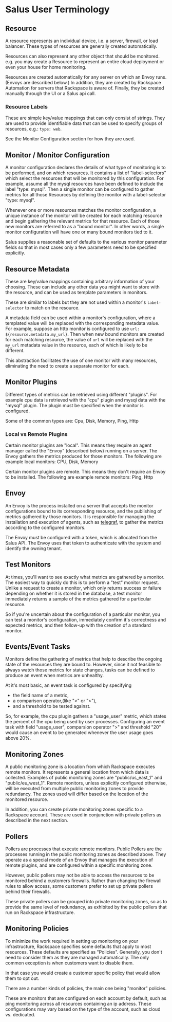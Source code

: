# Salus User Terminology
## Resource
A resource represents an individual device,  i.e. a server, firewall, or load balancer.  These types of resources are generally created automatically.

Resources can also represent any other object that should be monitored.  e.g. you may create a Resource to represent an entire cloud deployment or even your house for home monitoring.

Resources are created automatically for any server on which an Envoy runs.  (Envoys are described below.)  In addition, they are created by Rackspace Automation for servers that Rackspace is aware of.  Finally, they be created manually through the UI or a Salus api call.

### Resource Labels
These are simple key/value mappings that can only consist of strings.  They are used to provide identifiable data that can be used to specify groups of resources, e.g.: `type: web`.

See the Monitor Configuration section for how they are used.

## Monitor / Monitor Configuration
A monitor configuration declares the details of what type of monitoring is to be performed, and on which resources.  It contains a list of "label-selectors" which select the resources that will be monitored by this configuration.  For example, assume all the mysql resources have been defined to include the label "type: mysql".   Then a single monitor can be configured to gather metrics for all those Resources by defining the monitor with a label-selector "type: mysql".

Whenever one or more resources matches the monitor configuration, a unique instance of the monitor will be created for each matching resource and begin gathering the relevant metrics for that resource.  Each of those new monitors are referred to as a "bound monitor".  In other words, a single monitor configuration will have one or many bound monitors tied to it.

Salus supplies a reasonable set of defaults to the various monitor parameter fields so that in most cases only a few parameters need to be specified explicitly.

## Resource Metadata

These are key/value mappings containing arbitrary information of your choosing.  These can include any other data you might want to store with the resource, and can be used as template parameters in monitors.

These are similar to labels but they are not used within a monitor's `label-selector` to match on the resource.

A metadata field can be used within a monitor's configuration, where a templated value will be replaced with the corresponding metadata value.  For example, suppose an http monitor is configured to use `url: ${resource.metadata.my_url}`.  Then when new bound monitors are created for each matching resource, the value of `url` will be replaced with the `my_url` metadata value in the resource, each of which is likely to be different.

This abstraction facilitates the use of one monitor with many resources, eliminating the need to create a separate monitor for each.  

## Monitor Plugins
Different types of metrics can be retrieved using different "plugins".  For example cpu data is retrieved with the "cpu" plugin and mysql data with the "mysql" plugin.  The plugin must be specified when the monitor is configured.

Some of the common types are: Cpu, Disk, Memory, Ping, Http

### Local vs Remote Plugins
Certain monitor plugins are "local".  This means they require an agent manager called the "Envoy" (described below) running on a server.  The Envoy gathers the metrics produced for those monitors.  The following are example local monitors: CPU, Disk, Memory

Certain monitor plugins are remote.  This means they don't require an Envoy to be installed.  The following are example remote monitors: Ping, Http

## Envoy
An Envoy is the process installed on a server that accepts the monitor configurations bound to its corresponding resource, and the publishing of metrics gathered by those monitors.  It is responsible for managing the installation and execution of agents, such as [telegraf](https://www.influxdata.com/time-series-platform/telegraf/), to gather the metrics according to the configured monitors.

The Envoy must be configured with a token, which is allocated from the Salus API. The Envoy uses that token to authenticate with the system and identify the owning tenant.

## Test Monitors
At times, you'll want to see exactly what metrics are gathered by a monitor.  The easiest way to quickly do this is to perform a "test" monitor request.  Unlike a request to create a monitor, which only returns success or failure depending on whether it is stored in the database, a test monitor immediately returns a sample of the metrics gathered for a particular resource.

So if you're uncertain about the configuration of a particular monitor, you can test a monitor's configuration, immediately confirm it's correctness and expected metrics, and then follow-up with the creation of a standard monitor.

## Events/Event Tasks
Monitors define the gathering of metrics that help to describe the ongoing state of the resources they are bound to. However, since it not feasible to always watch those metrics for state changes, tasks can be defined to produce an event when metrics are unhealthy.


At it's most basic, an event task is configured by specifying
- the field name of a metric,
- a comparison operator,(like "<" or ">"),
- and a threshold to be tested against.

So, for example, the cpu plugin gathers a "usage_user" metric, which states the percent of the cpu being used by user processes.  Configuring an event task with field "usage_user", comparsion operator ">" and threshold "20" would cause an event to be generated whenever the user usage goes above 20%.

## Monitoring Zones
A public monitoring zone is a location from which Rackspace executes remote monitors.  It represents a general location from which data is collected.  Examples of public monitoring zones are "public/us_east_1" and "public/eu_west_1".  Remote monitors, unless explicitly configured otherwise, will be executed from multiple public monitoring zones to provide redundancy.  The zones used will differ based on the location of the monitored resource.


In addition, you can create private monitoring zones specific to a Rackspace account.  These are used in conjunction with private pollers as described in the next section.

## Pollers
Pollers are processes that execute remote monitors.  Public Pollers are the processes running in the public monitoring zones as described above.  They operate as a special mode of an Envoy that manages the execution of remote plugins, and are configured within a specific monitoring zone.

However, public pollers may not be able to access the resources to be monitored behind a customers firewalls.  Rather than changing the firewall rules to allow access, some customers prefer to set up private pollers behind their firewalls.

These private pollers can be grouped into private monitoring zones, so as to provide the same level of redundancy, as exhibited by the public pollers that run on Rackspace infrastructure.

## Monitoring Policies
To minimize the work required in setting up monitoring on your infrastructure, Rackspace specifies some defaults that apply to most resources.  These defaults are specified as "Policies".  Generally, you don't need to consider them as they are managed automatically.  The only common exception is when customers want to disable them.

In that case you would create a customer specific policy that would allow them to opt out.

There are a number kinds of policies, the main one being "monitor" policies.

These are monitors that are configured on each account by default, such as ping monitoring across all resources containing an ip address.  These configurations may vary based on the type of the account, such as cloud vs. dedicated.
